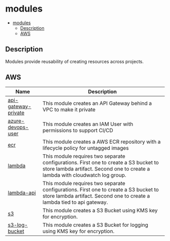 # modules
<!-- TOC -->

- [modules](#modules)
    - [Description](#description)
    - [AWS](#aws)

<!-- /TOC -->

## Description

Modules provide reusability of creating resources across projects.

## AWS

| Name | Description |
| --- | --- |
| [api-gateway-private](aws/api-gateway-private/README.md) | This module creates an API Gateway behind a VPC to make it private |
| [azure-devops-user](aws/azure-devopes-user) | This module creates an IAM User with permissions to support CI/CD |
| [ecr](aws/ecr/README.md) | This module creates a AWS ECR repository with a lifecycle policy for untagged images |
| [lambda](aws/lambda/README.md) | This module requires two separate configurations. First one to create a S3 bucket to store lambda artifact. Second one to create a lambda with cloudwatch log group. |
| [lambda-api](aws/lambda-api/README.md) | This module requires two separate configurations. First one to create a S3 bucket to store lambda artifact. Second one to create a lambda tied to api gateway. |
| [s3](aws/s3/README.md) | This module creates a S3 Bucket using KMS key for encryption. |
| [s3-log-bucket](aws/s3-log-bucket/README.md) | This module creates a S3 Bucket for logging using KMS key for encryption. |